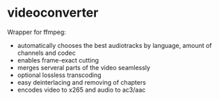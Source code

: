# videoconverter
Wrapper for ffmpeg:
- automatically chooses the best audiotracks by language, amount of channels and codec
- enables frame-exact cutting
- merges serveral parts of the video seamlessly
- optional lossless transcoding
- easy deinterlacing and removing of chapters
- encodes video to x265 and audio to ac3/aac
